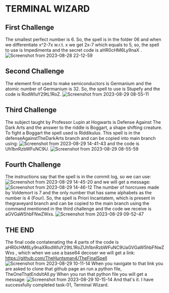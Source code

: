 # TERMINAL WIZARD

 ## First Challenge

 The smallest perfect number is 6. So, the spell is in the folder 06 and when we differentiate x^2-7x w.r.t. x we get 2x-7 which equals to 5, so, the spell to use is Impedimenta and the secret code is aHR0cHM6Ly9naX .
![Screenshot from 2023-08-28 22-12-59](https://github.com/Drone944/amfoss-tasks/assets/128592336/8a6c786e-5984-4794-9923-5a5d2d2c7adb)

## Second Challenge

The element first used to make semiconductors is Germanium and the atomic number of Germanium is 32. So, the spell to use is Stupefy and the code is RodWIuY29tL1RoZ.
![Screenshot from 2023-08-29 08-55-11](https://github.com/Drone944/amfoss-tasks/assets/128592336/4c7ae3fb-9601-4c8a-9940-4f42dee1f5cf)

## Third Challenge

The subject taught by Professor Lupin at Hogwarts is Defense Against The Dark Arts and the answer to the riddle is Boggart, a shape shifting creature. To fight a Boggart the spell used is Riddikulus. This spell is in the defenseAgainstTheDarkArts branch and can be copied into main branch using:
![Screenshot from 2023-08-29 14-41-43](https://github.com/Drone944/amfoss-tasks/assets/128592336/cf6e8d3c-c683-47e6-9ca7-d19316d92581) 
and the code is Uh1bnRzbWFuNC9U.
![Screenshot from 2023-08-29 08-55-59](https://github.com/Drone944/amfoss-tasks/assets/128592336/5420e259-0ca9-4f3e-aac7-bec5ced6c2ba)

## Fourth Challenge

The instructions say that the spell is in the commit log, so we can use:
![Screenshot from 2023-08-29 14-45-20](https://github.com/Drone944/amfoss-tasks/assets/128592336/a31ef109-0156-418d-8abb-208481b6c709)
and we will get a message:
![Screenshot from 2023-08-29 14-46-12](https://github.com/Drone944/amfoss-tasks/assets/128592336/c95b0ddf-cdd7-4752-8a84-b78d9b113636)
The number of horcruxes made by Voldemort is 7 and the only number that has same alphabets as the number is 4 (Four). So, the spell is Priori Incantatem, which is present in thegraveyard branch and can be copied to the main branch using the command mentioned in the third challenge and the code we receive is aGVGaW5hbFNwZWxs.
![Screenshot from 2023-08-29 09-52-47](https://github.com/Drone944/amfoss-tasks/assets/128592336/0ec58e68-8d45-49ff-a91f-e1d842060555)

## THE END

The final code contatenating the 4 parts of the code is aHR0cHM6Ly9naXRodWIuY29tL1RoZUh1bnRzbWFuNC9UaGVGaW5hbFNwZWxs , which when we use a base64 decoser we will get a link: https://github.com/TheHuntsman4/TheFinalSpell
![Screenshot from 2023-08-29 10-11-14](https://github.com/Drone944/amfoss-tasks/assets/128592336/7e73792a-590f-453d-aec1-860a9f75c331)
When you navigate to that link you are asked to clone that github page an run a python file, TheOneThatEndsItAll.py
When you run that python file you will get a message:
![Screenshot from 2023-08-29 10-15-14](https://github.com/Drone944/amfoss-tasks/assets/128592336/323c2baa-6af8-4fbd-ba29-650a6809e79e)
And that's it. I have successfully completed task-01, Terminal Wizard.
